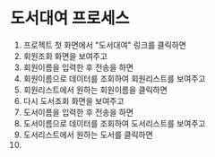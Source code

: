 # 도서대여 프로세스
1. 프로젝트 첫 화면에서 "도서대여" 링크를 클릭하면
2. 회원조회 화면을 보여주고
3. 회원이름을 입력한 후 전송을 하면
4. 회원이름으로 데이터를 조회하여 회원리스트를 보여주고
5. 회원리스트에서 원하는 회원이름을 클릭하면
6. 다시 도서조회 화면을 보여주고
7. 도서이름을 입력한 후 전송을 하면
8. 도서이름으로 데이터를 조회하여 도서리스트를 보여주고
9. 도서리스트에서 원하는 도서를 클릭하면
10. 